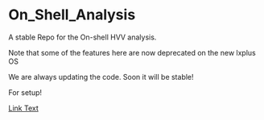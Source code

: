 # On_Shell_Analysis
A stable Repo for the On-shell HVV analysis.

Note that some of the features here are now deprecated on the new lxplus OS

We are always updating the code. Soon it will be stable!

For setup!

[Link Text](https://github.com/jdavis36/On_Shell_Analysis/wiki/Brief-Description-of-All-Code-in-AnalysisTools-Folder)
